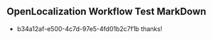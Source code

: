 ## OpenLocalization Workflow Test MarkDown
* b34a12af-e500-4c7d-97e5-4fd01b2c7f1b thanks!

<!--HONumber=Jul16_HO3-->


